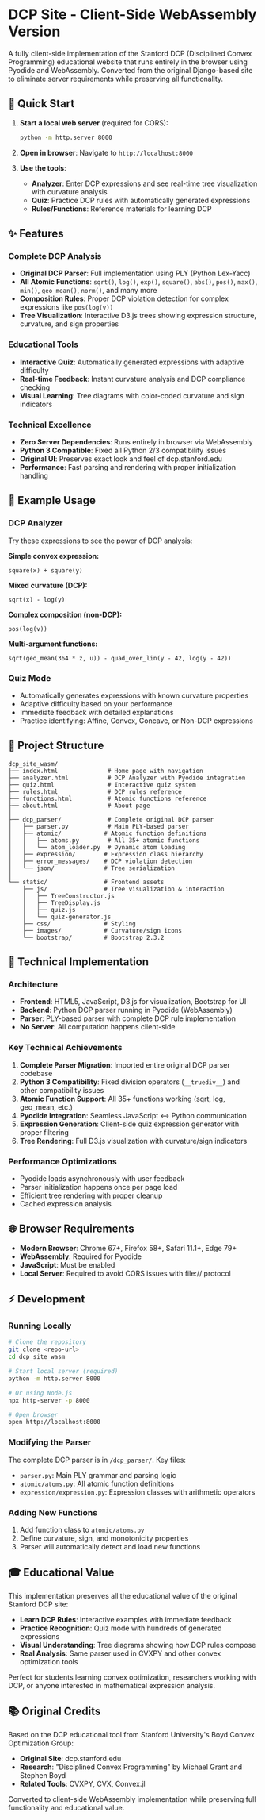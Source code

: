 # DCP Site - Client-Side WebAssembly Version

A fully client-side implementation of the Stanford DCP (Disciplined Convex Programming) educational website that runs entirely in the browser using Pyodide and WebAssembly. Converted from the original Django-based site to eliminate server requirements while preserving all functionality.

## 🚀 Quick Start

1. **Start a local web server** (required for CORS):
   ```bash
   python -m http.server 8000
   ```

2. **Open in browser**: Navigate to `http://localhost:8000`

3. **Use the tools**:
   - **Analyzer**: Enter DCP expressions and see real-time tree visualization with curvature analysis
   - **Quiz**: Practice DCP rules with automatically generated expressions
   - **Rules/Functions**: Reference materials for learning DCP

## ✨ Features

### Complete DCP Analysis
- **Original DCP Parser**: Full implementation using PLY (Python Lex-Yacc) 
- **All Atomic Functions**: `sqrt()`, `log()`, `exp()`, `square()`, `abs()`, `pos()`, `max()`, `min()`, `geo_mean()`, `norm()`, and many more
- **Composition Rules**: Proper DCP violation detection for complex expressions like `pos(log(v))`
- **Tree Visualization**: Interactive D3.js trees showing expression structure, curvature, and sign properties

### Educational Tools  
- **Interactive Quiz**: Automatically generated expressions with adaptive difficulty
- **Real-time Feedback**: Instant curvature analysis and DCP compliance checking
- **Visual Learning**: Tree diagrams with color-coded curvature and sign indicators

### Technical Excellence
- **Zero Server Dependencies**: Runs entirely in browser via WebAssembly
- **Python 3 Compatible**: Fixed all Python 2/3 compatibility issues
- **Original UI**: Preserves exact look and feel of dcp.stanford.edu
- **Performance**: Fast parsing and rendering with proper initialization handling

## 📖 Example Usage

### DCP Analyzer

Try these expressions to see the power of DCP analysis:

**Simple convex expression:**
```
square(x) + square(y)
```

**Mixed curvature (DCP):**
```
sqrt(x) - log(y) 
```

**Complex composition (non-DCP):**
```
pos(log(v))
```

**Multi-argument functions:**
```
sqrt(geo_mean(364 * z, u)) - quad_over_lin(y - 42, log(y - 42))
```

### Quiz Mode
- Automatically generates expressions with known curvature properties
- Adaptive difficulty based on your performance  
- Immediate feedback with detailed explanations
- Practice identifying: Affine, Convex, Concave, or Non-DCP expressions

## 📁 Project Structure

```
dcp_site_wasm/
├── index.html              # Home page with navigation
├── analyzer.html           # DCP Analyzer with Pyodide integration
├── quiz.html               # Interactive quiz system
├── rules.html              # DCP rules reference  
├── functions.html          # Atomic functions reference
├── about.html              # About page
│
├── dcp_parser/             # Complete original DCP parser
│   ├── parser.py           # Main PLY-based parser
│   ├── atomic/            # Atomic function definitions
│   │   ├── atoms.py        # All 35+ atomic functions
│   │   └── atom_loader.py  # Dynamic atom loading
│   ├── expression/        # Expression class hierarchy
│   ├── error_messages/    # DCP violation detection
│   └── json/              # Tree serialization
│
└── static/                # Frontend assets
    ├── js/                # Tree visualization & interaction
    │   ├── TreeConstructor.js
    │   ├── TreeDisplay.js
    │   ├── quiz.js
    │   └── quiz-generator.js
    ├── css/               # Styling
    ├── images/            # Curvature/sign icons
    └── bootstrap/         # Bootstrap 2.3.2
```

## 🔧 Technical Implementation

### Architecture
- **Frontend**: HTML5, JavaScript, D3.js for visualization, Bootstrap for UI
- **Backend**: Python DCP parser running in Pyodide (WebAssembly)
- **Parser**: PLY-based parser with complete DCP rule implementation
- **No Server**: All computation happens client-side

### Key Technical Achievements
1. **Complete Parser Migration**: Imported entire original DCP parser codebase
2. **Python 3 Compatibility**: Fixed division operators (`__truediv__`) and other compatibility issues
3. **Atomic Function Support**: All 35+ functions working (sqrt, log, geo_mean, etc.)
4. **Pyodide Integration**: Seamless JavaScript ↔ Python communication
5. **Expression Generation**: Client-side quiz expression generator with proper filtering
6. **Tree Rendering**: Full D3.js visualization with curvature/sign indicators

### Performance Optimizations
- Pyodide loads asynchronously with user feedback
- Parser initialization happens once per page load
- Efficient tree rendering with proper cleanup
- Cached expression analysis

## 🌐 Browser Requirements

- **Modern Browser**: Chrome 67+, Firefox 58+, Safari 11.1+, Edge 79+
- **WebAssembly**: Required for Pyodide
- **JavaScript**: Must be enabled
- **Local Server**: Required to avoid CORS issues with file:// protocol

## ⚡ Development

### Running Locally
```bash
# Clone the repository
git clone <repo-url>
cd dcp_site_wasm

# Start local server (required)
python -m http.server 8000

# Or using Node.js
npx http-server -p 8000

# Open browser
open http://localhost:8000
```

### Modifying the Parser
The complete DCP parser is in `/dcp_parser/`. Key files:
- `parser.py`: Main PLY grammar and parsing logic
- `atomic/atoms.py`: All atomic function definitions
- `expression/expression.py`: Expression classes with arithmetic operators

### Adding New Functions
1. Add function class to `atomic/atoms.py`
2. Define curvature, sign, and monotonicity properties
3. Parser will automatically detect and load new functions

## 🎓 Educational Value

This implementation preserves all the educational value of the original Stanford DCP site:

- **Learn DCP Rules**: Interactive examples with immediate feedback
- **Practice Recognition**: Quiz mode with hundreds of generated expressions  
- **Visual Understanding**: Tree diagrams showing how DCP rules compose
- **Real Analysis**: Same parser used in CVXPY and other convex optimization tools

Perfect for students learning convex optimization, researchers working with DCP, or anyone interested in mathematical expression analysis.

## 📚 Original Credits

Based on the DCP educational tool from Stanford University's Boyd Convex Optimization Group:
- **Original Site**: dcp.stanford.edu
- **Research**: "Disciplined Convex Programming" by Michael Grant and Stephen Boyd
- **Related Tools**: CVXPY, CVX, Convex.jl

Converted to client-side WebAssembly implementation while preserving full functionality and educational value.